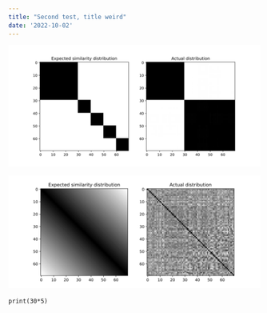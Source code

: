 ```yaml
---
title: "Second test, title weird"
date: '2022-10-02'
---
```


![expectedactualdomain](../images/expected_actual_domain_bias_frequency.svg)

![expectedactualfrequency](../images/expected_actual_frequency_bias_frequency.svg)

```{python}
print(30*5)
```
